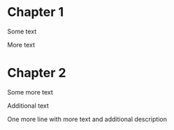 # Chapter 1

Some text

More text

# Chapter 2

Some more text

Additional text

One more line with more text and additional description